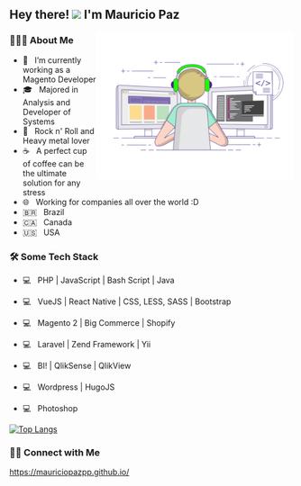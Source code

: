 <h2> Hey there! <img src="https://github.com/souvikguria98/souvikguria98/blob/master/Hi.gif" width="15"> I'm Mauricio Paz</h2>
<img align="right" alt="GIF" src="https://raw.githubusercontent.com/devSouvik/devSouvik/master/gif3.gif" width="350"/>

<h3> 👨🏻‍💻 About Me </h3>

- 🔭 &nbsp; I’m currently working as a Magento Developer
- 🎓 &nbsp; Majored in Analysis and Developer of Systems
- 🤘  &nbsp; Rock n' Roll and Heavy metal lover 
- ☕ &nbsp; A perfect cup of coffee can be the ultimate solution for any stress
- 🌐 &nbsp; Working for companies all over the world :D
- 🇧🇷 &nbsp; Brazil
- 🇨🇦 &nbsp; Canada
- 🇺🇸 &nbsp; USA

<h3>🛠 Some Tech Stack</h3>   

- 💻 &nbsp; PHP | JavaScript | Bash Script | Java  

- 💻 &nbsp; VueJS | React Native | CSS, LESS, SASS | Bootstrap  

- 💻 &nbsp; Magento 2 | Big Commerce | Shopify  

- 💻 &nbsp; Laravel | Zend Framework | Yii

- 💻 &nbsp; BI! | QlikSense | QlikView 

- 💻 &nbsp; Wordpress | HugoJS  

- 💻 &nbsp; Photoshop 
  
[![Top Langs](https://github-readme-stats.vercel.app/api/top-langs/?username=mauriciopazpp&layout=compact&text_color=daf7dc&bg_color=151515)](#)


<h3> 🤝🏻 Connect with Me </h3>

https://mauriciopazpp.github.io/
